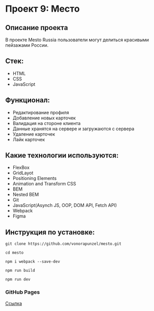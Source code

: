 # Проект 9: Место

## Описание проекта
В проекте Mesto Russia пользователи могут делиться красивыми пейзажами России.

## Стек:
- HTML
- CSS
- JavaScript

## Функционал:
- Редактирование профиля
- Добавление новых карточек
- Валидация на стороне клиента
- Данные хранятся на сервере и загружаются с сервера
- Удаление карточек
- Лайк карточек

## Какие технологии используются:
- FlexBox
- GridLayot
- Positioning Elements
- Animation and Transform CSS
- BEM
- Nested BEM
- Git
- JavaScript(Asynch JS, OOP, DOM API, Fetch API)
- Webpack
- Figma

## Инструкция по установке:
```
git clone https://github.com/vonorapunzel/mesto.git

cd mesto

npm i webpack --save-dev

npm run build

npm run dev
```

### GitHub Pages
[Ссылка](https://vonorapunzel.github.io/mesto/index.html)